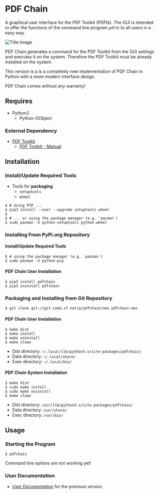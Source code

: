 PDF Chain
=========

 A graphical user interface for the PDF Toolkit (PDFtk).
 The GUI is intended to offer the functions of the command line program `pdftk`
 to all users in a easy way.

 ![Title Image](https://pdfchain.sourceforge.io/images/screenshots/0.5.0/pdfchain-menu.png)

 PDF Chain generates a command for the PDF Toolkit from the GUI settings
 and executes it on the system.
 Therefore the PDF Toolkit must be already installed on the system.

 This version is a is a completely new implementation of PDF Chain in Python
 with a more modern interface design.

 PDF Chain comes without any warranty!


Requires
--------

 - Python3
   - Python-GObject


### External Dependency ###

 - [PDF Toolkit](https://www.pdflabs.com/t/pdftk/)
   - [PDF Toolkit - Manual](https://www.pdflabs.com/docs/pdftk-man-page/)


Installation
------------

### Install/Update Required Tools ###

 - Tools for __packaging__
   - `setuptools`
   - `wheel`

 ``` shell
 $ # Using PIP ...
 $ pip3 install --user --upgrade setuptools wheel
 $
 $ # ... or using the package manager (e.g. `pacman`)
 $ sudo pacman -S python-setuptools python-wheel
 ```


### Installing From PyPi.org Repository

#### Install/Update Required Tools ####

 ``` shell
 $ # using the package manager (e.g. `pacman`)
 $ sudo pacman -S python-pip
 ```


#### PDF Chain User Installation ####

 ```shell
 $ pip3 install pdfchain
 $ pip3 uninstall pdfchain
 ```


### Packaging and Installing from Git Repository ###

 ```shell
 $ git clone git://git.code.sf.net/p/pdfchain/neo pdfchain-neo
 ```


#### PDF Chain User Installation ####

 ```shell
 $ make dist
 $ make install
 $ make uninstall
 $ make clean
 ```

 - Dist directory: `~/.local/lib/python3.x/site-packages/pdfchain/`
 - Data directory: `~/.local/share/`
 - Exec directory: `~/.local/bin/`


#### PDF Chain System Installation ####

 ```shell
 $ make dist
 $ sudo make install
 $ sudo make uninstall
 $ make clean
 ```

 - Dist directory: `/usr/lib/python3.x/site-packages/pdfchain/`
 - Data directory: `/usr/share/`
 - Exec directory: `/usr/bin/`

Usage
-----

### Starting the Program ###

 ```shell
 $ pdfchain
 ```

 Command line options are not working yet!


### User Documentation ###

 - [User Documentation](https://pdfchain.sourceforge.io/documentation.html)
   for the previous version.

